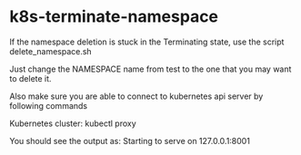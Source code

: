 # k8s-terminate-namespace

If the namespace deletion is stuck in the Terminating state, use the script delete_namespace.sh

Just change the NAMESPACE name from test to the one that you may want to delete it.

Also make sure you are able to connect to kubernetes api server by following commands 

Kubernetes cluster: kubectl proxy

You should see the output as: Starting to serve on 127.0.0.1:8001
